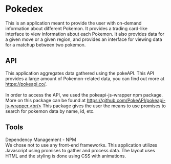 # Pokedex
This is an application meant to provide the user with on-demand information about different Pokemon. It provides a trading card-like interface to view information about each Pokemon. It also provides data for a given move or a given region, and provides an interface for viewing data for a matchup between two pokemon. 

## API
This application aggregates data gathered using the pokeAPI. This API provides a large amount of Pokemon-related data, you can find out more at https://pokeapi.co/.
<br/><br/>
In order to access the API, we used the pokeapi-js-wrapper npm package. More on this package can be found at https://github.com/PokeAPI/pokeapi-js-wrapper.<br/>
This package gives the user the means to use promises to search for pokemon data by name, id, etc. 

## Tools
Dependency Management - NPM<br/>
We chose not to use any front-end frameworks. This application utilizes Javascript using promises to gather and process data. The layout uses HTML and the styling is done using CSS with animations. 


